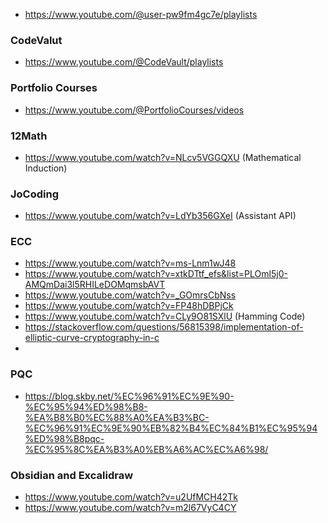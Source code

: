 

- https://www.youtube.com/@user-pw9fm4gc7e/playlists
### CodeValut
- https://www.youtube.com/@CodeVault/playlists

### Portfolio Courses
- https://www.youtube.com/@PortfolioCourses/videos

### 12Math
- https://www.youtube.com/watch?v=NLcv5VGGQXU (Mathematical Induction)

### JoCoding
- https://www.youtube.com/watch?v=LdYb356GXeI (Assistant API)

### ECC
- https://www.youtube.com/watch?v=ms-Lnm1wJ48
- https://www.youtube.com/watch?v=xtkDTtf_efs&list=PLOml5j0-AMQmDai3l5RHILeDOMqmsbAVT
- https://www.youtube.com/watch?v=_GOmrsCbNss
- https://www.youtube.com/watch?v=FP48hDBPjCk
- https://www.youtube.com/watch?v=CLy9O81SXlU (Hamming Code)
- https://stackoverflow.com/questions/56815398/implementation-of-elliptic-curve-cryptography-in-c
- 

### PQC
- https://blog.skby.net/%EC%96%91%EC%9E%90-%EC%95%94%ED%98%B8-%EA%B8%B0%EC%88%A0%EA%B3%BC-%EC%96%91%EC%9E%90%EB%82%B4%EC%84%B1%EC%95%94%ED%98%B8pqc-%EC%95%8C%EA%B3%A0%EB%A6%AC%EC%A6%98/


### Obsidian and Excalidraw
- https://www.youtube.com/watch?v=u2UfMCH42Tk
- https://www.youtube.com/watch?v=m2l67VyC4CY